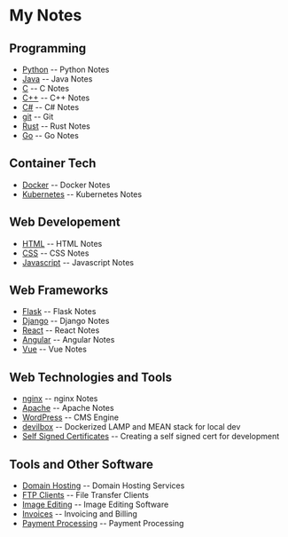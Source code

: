 # My Notes

## Programming

- [Python](python.md) -- Python Notes
- [Java](Java.md) -- Java Notes
- [C](c.md) -- C Notes
- [C++](cpp.md) -- C++ Notes
- [C#](c_sharp.md) -- C# Notes
- [git](git.md) -- Git
- [Rust](rust.md) -- Rust Notes
- [Go](go.md) -- Go Notes

## Container Tech

- [Docker](docker.md) -- Docker Notes
- [Kubernetes](kubernetes.md) -- Kubernetes Notes

## Web Developement

- [HTML](HTML.md) -- HTML Notes
- [CSS](CSS.md) -- CSS Notes
- [Javascript](javascript.md) -- Javascript Notes

## Web Frameworks

- [Flask](flask.md) -- Flask Notes
- [Django](django.md) -- Django Notes
- [React](react.md) -- React Notes
- [Angular](angular.md) -- Angular Notes
- [Vue](vue.md) -- Vue Notes

## Web Technologies and Tools

- [nginx](nginx.md) -- nginx Notes
- [Apache](apache.md) -- Apache Notes
- [WordPress](wordpress.md) -- CMS Engine
- [devilbox](devilbox.md) -- Dockerized LAMP and MEAN stack for local dev
- [Self Signed Certificates](self_signed_cert.md) -- Creating a self signed cert for development

## Tools and Other Software

- [Domain Hosting](domains.md) -- Domain Hosting Services
- [FTP Clients](ftp.md) -- File Transfer Clients
- [Image Editing](image_editing.md) -- Image Editing Software
- [Invoices](invoices.md) -- Invoicing and Billing
- [Payment Processing](payments.md) -- Payment Processing
